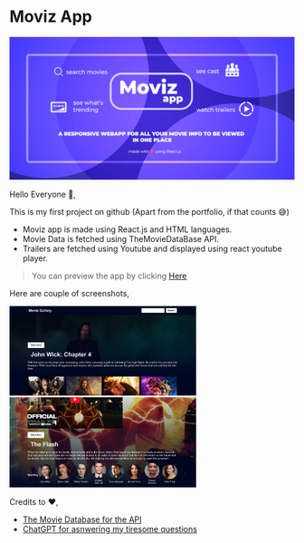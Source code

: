 # Moviz App

 <img src="./Screenshots/Movizapp_git_banner.jpg" alt="alt text" width="700">

Hello Everyone 👋,

This is my first project on github (Apart from the portfolio, if that counts 😅)

* Moviz app is made using React.js and HTML languages.
* Movie Data is fetched using TheMovieDataBase API.
* Trailers are fetched using Youtube and displayed using react youtube player.

> You can preview the app by clicking [Here](https://chamal1120.github.io/Movizapp/ "Go to Moviz app Preview ")

Here are couple of screenshots,

 <img src="./Screenshots/ss1.png" alt="alt text" width="330"> <img src="./Screenshots/ss2.png" alt="alt text" width="330">


 Credits to ❤️,
 * [The Movie Database for the API](https://www.themoviedb.org/)
 * [ChatGPT for asnwering my tiresome questions](https://chat.openai.com/)

